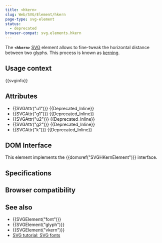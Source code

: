 ```yaml
---
title: <hkern>
slug: Web/SVG/Element/hkern
page-type: svg-element
status:
  - deprecated
browser-compat: svg.elements.hkern
---
```




The **`<hkern>`** [SVG](/Web/SVG) element allows to fine-tweak the horizontal distance between two glyphs. This process is known as [kerning](https://en.wikipedia.org/wiki/Kerning).

## Usage context

{{svginfo}}

## Attributes

- {{SVGAttr("u1")}} {{Deprecated_Inline}}
- {{SVGAttr("g1")}} {{Deprecated_Inline}}
- {{SVGAttr("u2")}} {{Deprecated_Inline}}
- {{SVGAttr("g2")}} {{Deprecated_Inline}}
- {{SVGAttr("k")}} {{Deprecated_Inline}}

## DOM Interface

This element implements the {{domxref("SVGHKernElement")}} interface.

## Specifications



## Browser compatibility



## See also

- {{SVGElement("font")}}
- {{SVGElement("glyph")}}
- {{SVGElement("vkern")}}
- [SVG tutorial: SVG fonts](/Web/SVG/Tutorial/SVG_fonts)
